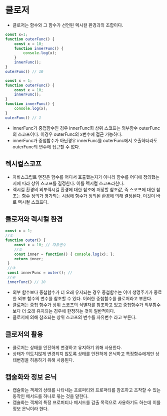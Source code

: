 # 클로저
- 클로저는 함수와 그 함수가 선언된 렉시컬 환경과의 조합이다. 
```javascript
const x=1;
function outerFunc() {
    const x = 10;
    function innerFunc() {
        console.log(x); 
    }
    innerFunc();
}
outerFunc() // 10
```
```javascript
const x = 1; 
function outerFunc() {
    const x = 10;
    innerFunc();
}
function innerFunc() {
    console.log(x); 
}
outerFunc() // 1
```
- innerFunc가 중첩함수인 경우 innerFunc희 상위 스코프는 외부함수 outerFunc의 스코프이다. 이경우 outerFunc의 x변수에 접근 가능하다. 
- innerFunc가 중첩함수가 아닌경우 innerFunc를 outerFunc에서 호출하더라도 outerFunc의 변수에 접근할 수 없다. 

## 렉시컬스코프 
- 자바스크립트 엔진은 함수를 어디서 호출했는지가 아니라 함수를 어디에 정의했는지에 따라 상위 스코프를 결정한다. 이를 렉시컬 스코프라한다. 
- 렉시컬 환경의 외부렉시컬 환경에 대한 참조에 저장할 참조값, 즉 스코프에 대한 참조는 함수 정의가 평가되는 시점에 함수가 정의된 환경에 의해 결정된다. 이것이 바로 렉시컬 스코프다. 

## 클로저와 렉시컬 환경 
```javascript
const x = 1; 
//①
function outer() {
    const x = 10; // 자유변수
    //②
    const inner = function() { console.log(x); };
    return inner;
 }
 //③
 const innerFunc = outer(); //
 //④
 innerFunc() // 10
```
- 외부 함수보다 중첩함수가 더 오래 유지되는 경우 중첩함수는 이미 생명주기가 종료한 외부 함수의 변수를 참조할 수 있다. 이러한 중첩함수를 클로저라고 부른다. 
- 클로저는 중첩 함수가 상위 스코프의 식별자를 참조하고 있고 중첩함수가 외부함수보다 더 오래 유지되는 경우에 한정하는 것이 일반적이다. 
- 클로저에 의해 참조되는 상위 스코프의 변수를 자유변수 라고 부른다. 

## 클로저의 활용
- 클로저는 상태를 안전하게 변경하고 유지하기 위해 사용한다. 
- 상태가 의도치않게 변경되지 않도록 상태를 안전하게 은닉하고 특정함수에게만 상태변경을 허용하기 위해 사용된다. 


## 캡술화와 정보 은닉
- 캡슐화는 객체의 상태를 나타내는 프로퍼티와 프로퍼티를 참조하고 조작할 수 있는 동작인 메서드를 하나로 묶는 것을 말한다. 
- 캡슐화는 객체의 특정 프로퍼티나 메서드를 감출 목적으로 사용하기도 하는데 이를 정보 은닉이라 한다. 